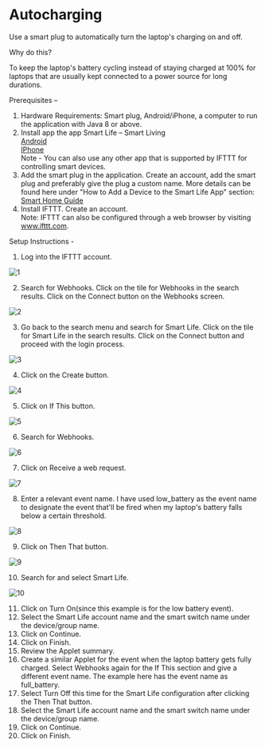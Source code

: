 # Autocharging
Use a smart plug to automatically turn the laptop's charging on and off.

Why do this?

To keep the laptop's battery cycling instead of staying charged at 100% for laptops that are usually kept connected to a
power source for long durations.

Prerequisites – 
1. Hardware Requirements: Smart plug, Android/iPhone, a computer to run the application with Java 8 or above.    
2. Install app the app Smart Life – Smart Living  
[Android](https://play.google.com/store/apps/details?id=com.tuya.smartlife)  
[IPhone](https://apps.apple.com/us/app/smart-life-smart-living/id1115101477)  
Note - You can also use any other app that is supported by IFTTT for controlling smart devices.
3. Add the smart plug in the application. Create an account, add the smart plug and preferably give the plug a custom 
name. More details can be found here under "How to Add a Device to the Smart Life App" section:  
[Smart Home Guide](https://www.smarthome.news/how-tos/other-systems/smart-life-app-review-and-guide)
4. Install IFTTT. Create an account.  
Note: IFTTT can also be configured through a web browser by visiting www.ifttt.com.

Setup Instructions -
1. Log into the IFTTT account.
  
![1](https://user-images.githubusercontent.com/490696/190654403-904fcb9e-042d-4706-a705-9201b3d3c16e.jpg)
  

2. Search for Webhooks. Click on the tile for Webhooks in the search results. Click on the Connect button on the 
Webhooks screen.

![2](https://user-images.githubusercontent.com/490696/190654548-0f1402f8-378a-412c-afea-30052330e7f6.JPG)


3. Go back to the search menu and search for Smart Life. Click on the tile for Smart Life in the search results. 
Click on the Connect button and proceed with the login process.

![3](https://user-images.githubusercontent.com/490696/190654584-4febd8c2-33c9-4458-a015-a10076c203a0.JPG)


4. Click on the Create button.

![4](https://user-images.githubusercontent.com/490696/190654624-3954dbdd-3f07-48c6-804a-5f9bdc1ba7e4.JPG)


5. Click on If This button.

![5](https://user-images.githubusercontent.com/490696/190654676-ccdcb89b-ae2f-414c-9241-96356aab68da.JPG)


6. Search for Webhooks.

![6](https://user-images.githubusercontent.com/490696/190654722-07187a29-8c26-42e8-a1a9-234261f2731f.JPG)


7. Click on Receive a web request.

![7](https://user-images.githubusercontent.com/490696/190654752-837dd377-8844-473e-a911-eda9a97e40c7.JPG)


8. Enter a relevant event name. I have used low_battery as the event name to designate the event that'll be fired when 
my laptop's battery falls below a certain threshold.

![8](https://user-images.githubusercontent.com/490696/190654793-b1a6f236-500b-46e8-b322-379d36586ba7.JPG)


9. Click on Then That button.

![9](https://user-images.githubusercontent.com/490696/190654827-3fda6912-b251-49e3-815f-a6f59e1adec6.JPG)


10. Search for and select Smart Life.

![10](https://user-images.githubusercontent.com/490696/190654864-08935152-5a33-4a51-91c6-4465a78f3d5d.JPG)


11. Click on Turn On(since this example is for the low battery event).
12. Select the Smart Life account name and the smart switch name under the device/group name.
13. Click on Continue.
14. Click on Finish.
15. Review the Applet summary.
16. Create a similar Applet for the event when the laptop battery gets fully charged. Select Webhooks again for the 
If This section and give a different event name. The example here has the event name as full_battery.
17. Select Turn Off this time for the Smart Life configuration after clicking the Then That button.
18. Select the Smart Life account name and the smart switch name under the device/group name.
19. Click on Continue.
20. Click on Finish.
